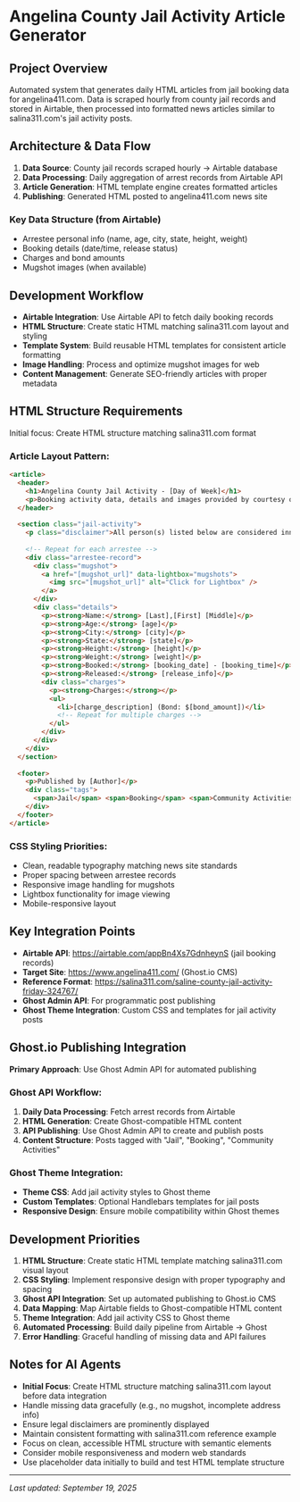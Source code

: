 # Angelina County Jail Activity Article Generator

## Project Overview
Automated system that generates daily HTML articles from jail booking data for angelina411.com. Data is scraped hourly from county jail records and stored in Airtable, then processed into formatted news articles similar to salina311.com's jail activity posts.

## Architecture & Data Flow
1. **Data Source**: County jail records scraped hourly → Airtable database
2. **Data Processing**: Daily aggregation of arrest records from Airtable API
3. **Article Generation**: HTML template engine creates formatted articles
4. **Publishing**: Generated HTML posted to angelina411.com news site

### Key Data Structure (from Airtable)
- Arrestee personal info (name, age, city, state, height, weight)
- Booking details (date/time, release status)
- Charges and bond amounts
- Mugshot images (when available)

## Development Workflow
- **Airtable Integration**: Use Airtable API to fetch daily booking records
- **HTML Structure**: Create static HTML matching salina311.com layout and styling
- **Template System**: Build reusable HTML templates for consistent article formatting
- **Image Handling**: Process and optimize mugshot images for web
- **Content Management**: Generate SEO-friendly articles with proper metadata

## HTML Structure Requirements
Initial focus: Create HTML structure matching salina311.com format

### Article Layout Pattern:
```html
<article>
  <header>
    <h1>Angelina County Jail Activity - [Day of Week]</h1>
    <p>Booking activity data, details and images provided by courtesy of the Angelina County Sheriff's Department.</p>
  </header>
  
  <section class="jail-activity">
    <p class="disclaimer">All person(s) listed below are considered innocent until proven guilty in a court of law.</p>
    
    <!-- Repeat for each arrestee -->
    <div class="arrestee-record">
      <div class="mugshot">
        <a href="[mugshot_url]" data-lightbox="mugshots">
          <img src="[mugshot_url]" alt="Click for Lightbox" />
        </a>
      </div>
      <div class="details">
        <p><strong>Name:</strong> [Last],[First] [Middle]</p>
        <p><strong>Age:</strong> [age]</p>
        <p><strong>City:</strong> [city]</p>
        <p><strong>State:</strong> [state]</p>
        <p><strong>Height:</strong> [height]</p>
        <p><strong>Weight:</strong> [weight]</p>
        <p><strong>Booked:</strong> [booking_date] - [booking_time]</p>
        <p><strong>Released:</strong> [release_info]</p>
        <div class="charges">
          <p><strong>Charges:</strong></p>
          <ul>
            <li>[charge_description] (Bond: $[bond_amount])</li>
            <!-- Repeat for multiple charges -->
          </ul>
        </div>
      </div>
    </div>
  </section>
  
  <footer>
    <p>Published by [Author]</p>
    <div class="tags">
      <span>Jail</span> <span>Booking</span> <span>Community Activities</span>
    </div>
  </footer>
</article>
```

### CSS Styling Priorities:
- Clean, readable typography matching news site standards
- Proper spacing between arrestee records
- Responsive image handling for mugshots
- Lightbox functionality for image viewing
- Mobile-responsive layout

## Key Integration Points
- **Airtable API**: https://airtable.com/appBn4Xs7GdnheynS (jail booking records)
- **Target Site**: https://www.angelina411.com/ (Ghost.io CMS)
- **Reference Format**: https://salina311.com/saline-county-jail-activity-friday-324767/
- **Ghost Admin API**: For programmatic post publishing
- **Ghost Theme Integration**: Custom CSS and templates for jail activity posts

## Ghost.io Publishing Integration
**Primary Approach**: Use Ghost Admin API for automated publishing

### Ghost API Workflow:
1. **Daily Data Processing**: Fetch arrest records from Airtable
2. **HTML Generation**: Create Ghost-compatible HTML content
3. **API Publishing**: Use Ghost Admin API to create and publish posts
4. **Content Structure**: Posts tagged with "Jail", "Booking", "Community Activities"

### Ghost Theme Integration:
- **Theme CSS**: Add jail activity styles to Ghost theme
- **Custom Templates**: Optional Handlebars templates for jail posts
- **Responsive Design**: Ensure mobile compatibility within Ghost themes

## Development Priorities
1. **HTML Structure**: Create static HTML template matching salina311.com visual layout
2. **CSS Styling**: Implement responsive design with proper typography and spacing
3. **Ghost API Integration**: Set up automated publishing to Ghost.io CMS
4. **Data Mapping**: Map Airtable fields to Ghost-compatible HTML content
5. **Theme Integration**: Add jail activity CSS to Ghost theme
6. **Automated Processing**: Build daily pipeline from Airtable → Ghost
7. **Error Handling**: Graceful handling of missing data and API failures

## Notes for AI Agents
- **Initial Focus**: Create HTML structure matching salina311.com layout before data integration
- Handle missing data gracefully (e.g., no mugshot, incomplete address info)
- Ensure legal disclaimers are prominently displayed
- Maintain consistent formatting with salina311.com reference example
- Focus on clean, accessible HTML structure with semantic elements
- Consider mobile responsiveness and modern web standards
- Use placeholder data initially to build and test HTML template structure

---
*Last updated: September 19, 2025*
